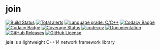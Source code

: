 # join

[![Build Status](https://github.com/joinframework/join/workflows/build-test/badge.svg)](https://github.com/joinframework/join/actions?query=workflow%3Abuild-test)
[![Total alerts](https://img.shields.io/lgtm/alerts/g/joinframework/join.svg?logo=lgtm&logoWidth=18)](https://lgtm.com/projects/g/joinframework/join/alerts/)
[![Language grade: C/C++](https://img.shields.io/lgtm/grade/cpp/g/joinframework/join.svg?logo=lgtm&logoWidth=18)](https://lgtm.com/projects/g/joinframework/join/context:cpp)
[![Codacy Badge](https://app.codacy.com/project/badge/Grade/c2eda80c815e43748d10b9bde0be7087)](https://www.codacy.com/gh/joinframework/join/dashboard?utm_source=github.com&amp;utm_medium=referral&amp;utm_content=joinframework/join&amp;utm_campaign=Badge_Grade)
[![Codacy Badge](https://app.codacy.com/project/badge/Coverage/c2eda80c815e43748d10b9bde0be7087)](https://www.codacy.com/gh/joinframework/join/dashboard?utm_source=github.com&utm_medium=referral&utm_content=joinframework/join&utm_campaign=Badge_Coverage)
[![Coverage Status](https://coveralls.io/repos/github/joinframework/join/badge.svg?branch=main)](https://coveralls.io/github/joinframework/join?branch=main)
[![codecov](https://codecov.io/gh/joinframework/join/branch/main/graph/badge.svg)](https://codecov.io/gh/joinframework/join)
[![Documentation](https://img.shields.io/badge/docs-doxygen-blue.svg)](https://joinframework.github.io/join/index.html)
[![GitHub Releases](https://img.shields.io/github/release/joinframework/join.svg)](https://github.com/joinframework/join/releases/latest)
[![GitHub License](https://img.shields.io/badge/license-MIT-blue.svg)](https://github.com/joinframework/join/blob/main/LICENSE)

**join** is a lightweight C++14 network framework library
